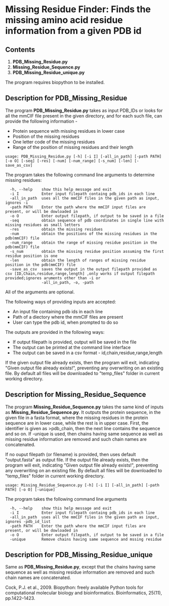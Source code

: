 # Missing Residue Finder: Finds the missing amino acid residue information from a given PDB id
## Contents
1. **PDB_Missing_Residue.py**
2. **Missing_Residue_Sequence.py**
3. **PDB_Missing_Residue_unique.py**

The program requires biopython to be installed.

## Description for PDB_Missing_Residue
The program **PDB_Missing_Residue.py** takes as input PDB_IDs or looks for all the mmCIF file present in the given directory, and for each such file, can provide the following information -
- Protein sequence with missing residues in lower case
- Position of the missing residues
- One letter code of the missing residues
- Range of the position of missing residues and their length

`usage: PDB_Missing_Residue.py [-h] [-i I] [-all_in_path] [-path PATH] [-o O] [-seq] [-res] [-num] [-num_range] [-s_num] [-len] [-save_as_csv]`

The program takes the following command line arguments to determine missing residues:
```
  -h, --help    show this help message and exit
  -i I          Enter input filepath containg pdb_ids in each line
  -all_in_path  uses all the mmCIF files in the given path as input, ignores -i
  -path PATH    Enter the path where the mmCIF input files are present, or will be dowloaded in
  -o O          Enter output filepath, if output to be saved in a file
  -seq          obtain sequence of pdb coordinates in single line with missing residues as small letters
  -res          obtain the missing residues
  -num          obtain the positions of the missing residues in the pdb(mmCIF) file
  -num_range    obtain the range of missing residue position in the pdb(mmCIF) file
  -s_num        obtain the missing residue position assuming the first residue position is one
  -len          obtain the length of ranges of missing residue position in the pdb(mmCIF) file
  -save_as_csv  saves the output in the output filepath provided as csv [ID,Chain,residue,range,length] ,only works if output filepath provided;ignores aruments other than -i or
                -all_in_path, -o, -path
```
All of the arguments are optional.

The following ways of providing inputs are accepted:
- An input file containing pdb ids in each line
- Path of a diectory where the mmCIF files are present
- User can type the pdb id, when prompted to do so

The outputs are provided in the following ways:
- If output filepath is provided, output will be saved in the file
- The output can be printed at the command line interface
- The output can be saved in a csv format - id,chain,residue,range,length
 
 If the given output file already exists, then the program will exit, indicating "Given output file already exists!", preventing any overwriting on an existing file. By default all files will be downloaded to "temp_files" folder in current working directory.

## Description for Missing_Residue_Sequence

The program **Missing_Residue_Sequence.py** takes the same kind of inputs as **Missing_Residue_Sequence.py**. It outputs the protein sequence, in the given file in a fasta format, where the missing residues in the protein sequence are in lower case, while the rest is in upper case. First, the identifier is given as >pdb_chain, then the next line contains the sequence and so on. If -unique is used, then chains having same sequence as well as missing residue information are removed and such chain names are concatenated.

If no ouput filepath (or filename) is provided, then uses default "output.fasta" as output file. If the output file already exists, then the program will exit, indicating "Given output file already exists!", preventing any overwriting on an existing file. By default all files will be downloaded to "temp_files" folder in current working directory.


`usage: Missing_Residue_Sequence.py [-h] [-i I] [-all_in_path] [-path PATH] [-o O] [-unique] `

The program takes the following command line arguments
```
  -h, --help    show this help message and exit
  -i I          Enter input filepath containg pdb_ids in each line
  -all_in_path  uses all the mmCIF files in the given path as input, ignores -pdb_id_list
  -path PATH    Enter the path where the mmCIF input files are present, or will be dowloaded in
  -o O          Enter output filepath, if output to be saved in a file
  -unique       Remove chains having same sequence and mssing residue
```
## Description for PDB_Missing_Residue_unique

Same as **PDB_Missing_Residue.py**, except that the chains having same sequence as well as missing residue information are removed and such chain names are concatenated.



Cock, P.J. et al., 2009. Biopython: freely available Python tools for computational molecular biology and bioinformatics. Bioinformatics, 25(11), pp.1422–1423.
